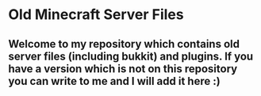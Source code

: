 # Old Minecraft Server Files

## Welcome to my repository which contains old server files (including bukkit) and plugins. If you have a version which is not on this repository you can write to me and I will add it here :)
